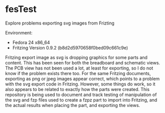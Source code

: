 # fesTest
Explore problems exporting svg images from Frizting

Environment:
* Fedora 24 x86_64
* Fritzing Version 0.9.2 (b8d2d5970658f0bed09c661c9e)

Fritzing export image as svg is dropping graphics for some parts and content.  This has been seen for both the breadboard and schematic views.  The PCB view has not been used a lot, at least for exporting, so I do not know if the problem exists there too.  For the same Fritzing documents, exporting as png or jpeg images appear correct, which points to a problem with the svg export code in Fritzing.  However, some things do work, so it also appears to be related to exactly how the parts were created.  This repository is being used to document and track testing of manipulation of the svg and fzp files used to create a fzpz part to import into Fritzing, and the actual results when placing the part, and exporting the views.
